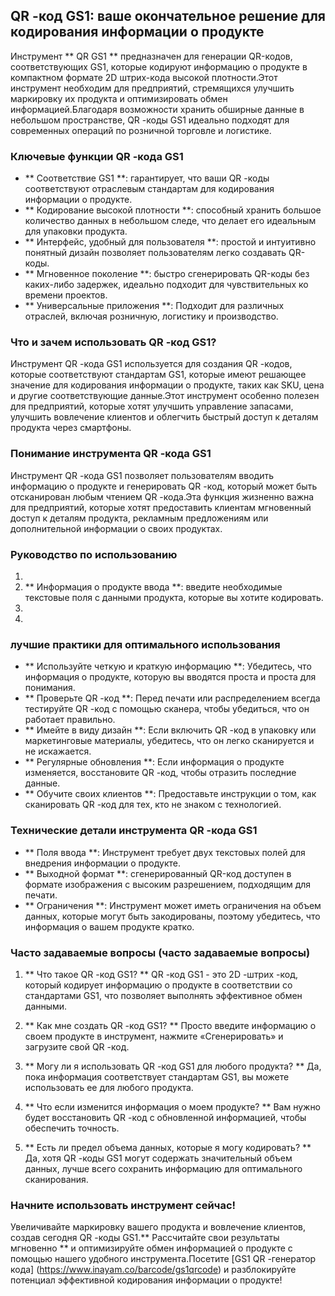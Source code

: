 ## QR -код GS1: ваше окончательное решение для кодирования информации о продукте

Инструмент ** QR GS1 ** предназначен для генерации QR-кодов, соответствующих GS1, которые кодируют информацию о продукте в компактном формате 2D штрих-кода высокой плотности.Этот инструмент необходим для предприятий, стремящихся улучшить маркировку их продукта и оптимизировать обмен информацией.Благодаря возможности хранить обширные данные в небольшом пространстве, QR -коды GS1 идеально подходят для современных операций по розничной торговле и логистике.

### Ключевые функции QR -кода GS1

- ** Соответствие GS1 **: гарантирует, что ваши QR -коды соответствуют отраслевым стандартам для кодирования информации о продукте.
- ** Кодирование высокой плотности **: способный хранить большое количество данных в небольшом следе, что делает его идеальным для упаковки продукта.
- ** Интерфейс, удобный для пользователя **: простой и интуитивно понятный дизайн позволяет пользователям легко создавать QR-коды.
- ** Мгновенное поколение **: быстро сгенерировать QR-коды без каких-либо задержек, идеально подходит для чувствительных ко времени проектов.
- ** Универсальные приложения **: Подходит для различных отраслей, включая розничную, логистику и производство.

### Что и зачем использовать QR -код GS1?

Инструмент QR -кода GS1 используется для создания QR -кодов, которые соответствуют стандартам GS1, которые имеют решающее значение для кодирования информации о продукте, таких как SKU, цена и другие соответствующие данные.Этот инструмент особенно полезен для предприятий, которые хотят улучшить управление запасами, улучшить вовлечение клиентов и облегчить быстрый доступ к деталям продукта через смартфоны.

### Понимание инструмента QR -кода GS1

Инструмент QR -кода GS1 позволяет пользователям вводить информацию о продукте и генерировать QR -код, который может быть отсканирован любым чтением QR -кода.Эта функция жизненно важна для предприятий, которые хотят предоставить клиентам мгновенный доступ к деталям продукта, рекламным предложениям или дополнительной информации о своих продуктах.

### Руководство по использованию

1.
2. ** Информация о продукте ввода **: введите необходимые текстовые поля с данными продукта, которые вы хотите кодировать.
3.
4.

### лучшие практики для оптимального использования

- ** Используйте четкую и краткую информацию **: Убедитесь, что информация о продукте, которую вы вводятся проста и проста для понимания.
- ** Проверьте QR -код **: Перед печати или распределением всегда тестируйте QR -код с помощью сканера, чтобы убедиться, что он работает правильно.
- ** Имейте в виду дизайн **: Если включить QR -код в упаковку или маркетинговые материалы, убедитесь, что он легко сканируется и не искажается.
- ** Регулярные обновления **: Если информация о продукте изменяется, восстановите QR -код, чтобы отразить последние данные.
- ** Обучите своих клиентов **: Предоставьте инструкции о том, как сканировать QR -код для тех, кто не знаком с технологией.

### Технические детали инструмента QR -кода GS1

- ** Поля ввода **: Инструмент требует двух текстовых полей для внедрения информации о продукте.
- ** Выходной формат **: сгенерированный QR-код доступен в формате изображения с высоким разрешением, подходящим для печати.
- ** Ограничения **: Инструмент может иметь ограничения на объем данных, которые могут быть закодированы, поэтому убедитесь, что информация о вашем продукте кратко.

### Часто задаваемые вопросы (часто задаваемые вопросы)

1. ** Что такое QR -код GS1? **
QR -код GS1 - это 2D -штрих -код, который кодирует информацию о продукте в соответствии со стандартами GS1, что позволяет выполнять эффективное обмен данными.

2. ** Как мне создать QR -код GS1? **
Просто введите информацию о своем продукте в инструмент, нажмите «Сгенерировать» и загрузите свой QR -код.

3. ** Могу ли я использовать QR -код GS1 для любого продукта? **
Да, пока информация соответствует стандартам GS1, вы можете использовать ее для любого продукта.

4. ** Что если изменится информация о моем продукте? **
Вам нужно будет восстановить QR -код с обновленной информацией, чтобы обеспечить точность.

5. ** Есть ли предел объема данных, которые я могу кодировать? **
Да, хотя QR -коды GS1 могут содержать значительный объем данных, лучше всего сохранить информацию для оптимального сканирования.

### Начните использовать инструмент сейчас!

Увеличивайте маркировку вашего продукта и вовлечение клиентов, создав сегодня QR -коды GS1.** Рассчитайте свои результаты мгновенно ** и оптимизируйте обмен информацией о продукте с помощью нашего удобного инструмента.Посетите [GS1 QR -генератор кода] (https://www.inayam.co/barcode/gs1qrcode) и разблокируйте потенциал эффективной кодирования информации о продукте!